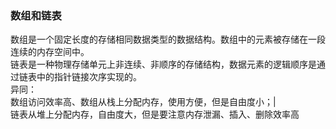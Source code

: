 ### 数组和链表

 数组是一个固定长度的存储相同数据类型的数据结构。数组中的元素被存储在一段连续的内存空间中。<br/>
 链表是一种物理存储单元上非连续、非顺序的存储结构，数据元素的逻辑顺序是通过链表中的指针链接次序实现的。<br/>
异同：<br/>
 数组访问效率高、数组从栈上分配内存，使用方便，但是自由度小；|<br/>
 链表从堆上分配内存，自由度大，但是要注意内存泄漏、插入、删除效率高
